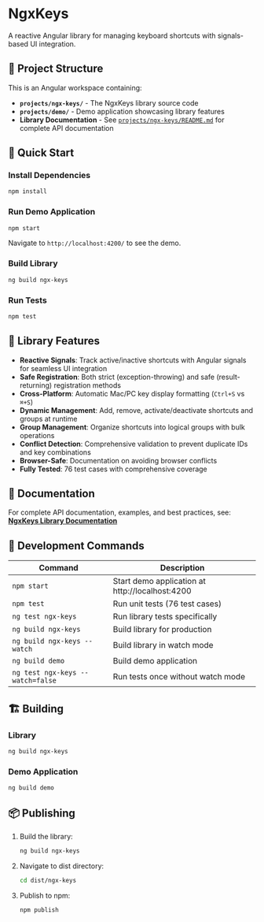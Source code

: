 # NgxKeys

A reactive Angular library for managing keyboard shortcuts with signals-based UI integration.

## 📁 Project Structure

This is an Angular workspace containing:

- **`projects/ngx-keys/`** - The NgxKeys library source code
- **`projects/demo/`** - Demo application showcasing library features
- **Library Documentation** - See [`projects/ngx-keys/README.md`](./projects/ngx-keys/README.md) for complete API documentation

## 🚀 Quick Start

### Install Dependencies
```bash
npm install
```

### Run Demo Application
```bash
npm start
```
Navigate to `http://localhost:4200/` to see the demo.

### Build Library
```bash
ng build ngx-keys
```

### Run Tests
```bash
npm test
```

## 🎯 Library Features

- **Reactive Signals**: Track active/inactive shortcuts with Angular signals for seamless UI integration
- **Safe Registration**: Both strict (exception-throwing) and safe (result-returning) registration methods
- **Cross-Platform**: Automatic Mac/PC key display formatting (`Ctrl+S` vs `⌘+S`)
- **Dynamic Management**: Add, remove, activate/deactivate shortcuts and groups at runtime
- **Group Management**: Organize shortcuts into logical groups with bulk operations
- **Conflict Detection**: Comprehensive validation to prevent duplicate IDs and key combinations
- **Browser-Safe**: Documentation on avoiding browser conflicts
- **Fully Tested**: 76 test cases with comprehensive coverage

## 📖 Documentation

For complete API documentation, examples, and best practices, see:
**[NgxKeys Library Documentation](./projects/ngx-keys/README.md)**

## 🧪 Development Commands

| Command | Description |
|---------|-------------|
| `npm start` | Start demo application at http://localhost:4200 |
| `npm test` | Run unit tests (76 test cases) |
| `ng test ngx-keys` | Run library tests specifically |
| `ng build ngx-keys` | Build library for production |
| `ng build ngx-keys --watch` | Build library in watch mode |
| `ng build demo` | Build demo application |
| `ng test ngx-keys --watch=false` | Run tests once without watch mode |

## 🏗️ Building

### Library
```bash
ng build ngx-keys
```

### Demo Application  
```bash
ng build demo
```

## 📦 Publishing

1. Build the library:
   ```bash
   ng build ngx-keys
   ```

2. Navigate to dist directory:
   ```bash
   cd dist/ngx-keys
   ```

3. Publish to npm:
   ```bash
   npm publish
   ```
